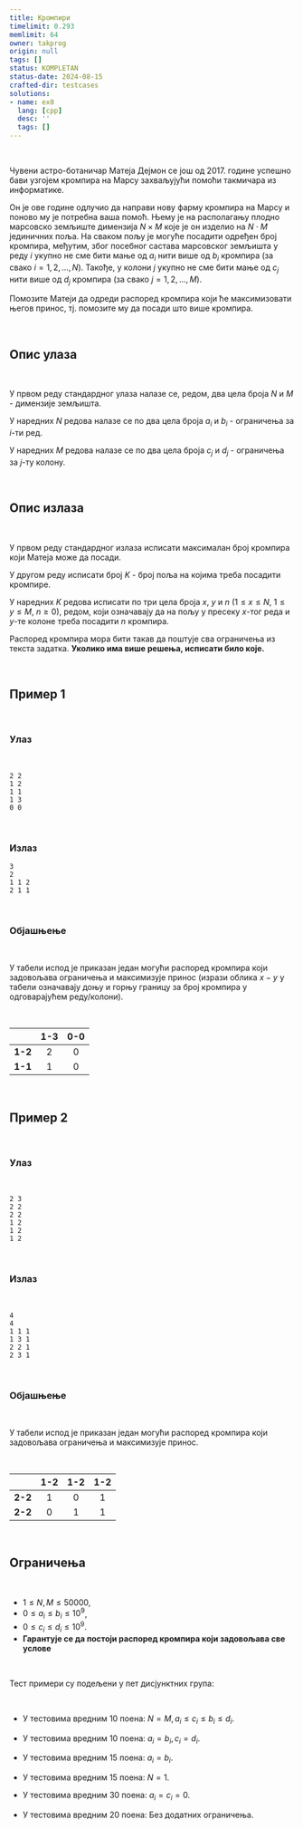 ```yaml
---
title: Кромпири
timelimit: 0.293
memlimit: 64
owner: takprog
origin: null
tags: []
status: KOMPLETAN
status-date: 2024-08-15
crafted-dir: testcases
solutions:
- name: ex0
  lang: [cpp]
  desc: ''
  tags: []
---
```


<br>

Чувени астро-ботаничар Матеја Дејмон се још од 2017. године успешно бави узгојем кромпира на Марсу захваљујући помоћи такмичара из информатике.

Он је ове године одлучио да направи нову фарму кромпира на Марсу и поново му је потребна ваша помоћ. Њему је на располагању плодно марсовско земљиште димензија $N \times M$ које је он изделио на $N \cdot M$ јединичних поља. На сваком пољу је могуће посадити одређен број кромпира, међутим, због посебног састава марсовског земљишта у реду $i$ укупно не сме бити мање од $a_i$ нити више од $b_i$ кромпирa (за свако $i = 1,2,\ldots,N$). Такође, у колони $j$ укупно не сме бити мање од $c_j$ нити више од $d_j$ кромпира (за свако $j = 1,2,\ldots,M$).

Помозите Матеји да одреди распоред кромпира који ће максимизовати његов принос, тј. помозите му да посади што више кромпира.
  
<br>

## Опис улаза

<br>

У првом реду стандардног улаза налазе се, редом, два цела броја $N$ и $M$ - димензије земљишта.

У наредних $N$ редова налазе се по два цела броја $a_i$ и $b_i$ - ограничења за $i$-ти ред.

У наредних $M$ редова налазе се по два цела броја $c_j$ и $d_j$ - ограничења за $j$-ту колону.

<br>

## Опис излаза

<br>

У првом реду стандардног излаза исписати максималан број кромпира који Матеја може да посади.

У другом реду исписати број $K$ - број поља на којима треба посадити кромпире.

У наредних $K$ редова исписати по три цела броја $x$, $y$ и $n$ ($1 \leq x \leq N$, $1 \leq y \leq M$, $n \geq 0$), редом, који означавају да на пољу у пресеку $x$-тог реда и $y$-те колоне треба посадити $n$ кромпира.

Распоред кромпира мора бити такав да поштује сва ограничења из текста задатка. **Уколико има више решења, исписати било које.**
  
<br>

## Пример 1

<br>

### Улаз

<br>

```
2 2
1 2
1 1
1 3
0 0
```

<br>

### Излаз

```
3
2
1 1 2
2 1 1
```

<br>

### Објашњење

<br>

У табели испод је приказан један могући распоред кромпира који задовољава ограничења и максимизује принос (изрази облика $x-y$ у табели означавају доњу и горњу границу за број кромпира у одговарајућем реду/колони).

<br>

| | 1-3 |0-0|
| ---        |    :----:   |          :---: |
|**1-2**| 2 | 0 |
|**1-1**| 1 | 0 |

<br>
	
## Пример 2

<br>

### Улаз

<br>

```
2 3
2 2
2 2
1 2
1 2
1 2
```

<br>

### Излаз

<br>

```
4
4
1 1 1
1 3 1
2 2 1
2 3 1
```

<br>

### Објашњење

<br>

У табели испод је приказан један могући распоред кромпира који задовољава ограничења и максимизује принос.

<br>

| | 1-2 |1-2| 1-2 |
| ---   |    :----:   | :---: | :---:|
|**2-2**| 1 | 0 | 1 |
|**2-2**| 0 | 1 | 1 |
  
<br>

## Ограничења

  <br>

- $1 \leq N, M \leq 50000$,
- $0 \leq а_i \leq b_i \leq 10^9$,
- $0 \leq c_i \leq d_i \leq 10^9$.
- **Гарантује се да постоји распоред кромпира који задовољава све услове**

<br>

Тест примери су подељени у пет дисјунктних група:

 <br>

- У тестовима вредним 10 поена: $N=M, a_i \leq c_i \leq b_i \leq d_i$.

- У тестовима вредним 10 поена: $a_i = b_i, c_i = d_i$.

-  У тестовима вредним 15 поена: $a_i = b_i$.

- У тестовима вредним 15 поена: $N = 1$.

- У тестовима вредним 30 поена: $a_i = c_i = 0$.

- У тестовима вредним 20 поена: Без додатних ограничења.



